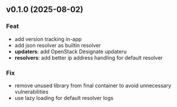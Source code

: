 ## v0.1.0 (2025-08-02)

### Feat

- add version tracking in-app
- add json resolver as builtin resolver
- **updaters**: add OpenStack Designate updateru
- **resolvers**: add better ip address handling for default resolver

### Fix

- remove unused library from final container to avoid unnecessary vulnerabilities
- use lazy loading for default resolver logs
